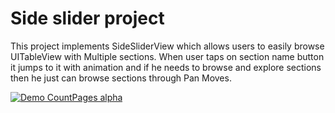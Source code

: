 # Side slider project

This project implements SideSliderView which allows users to easily browse UITableView with Multiple sections. When user taps on section name button it jumps to it with animation and if he needs to browse and explore sections then he just can browse sections through Pan Moves.

[![Demo CountPages alpha](https://gifs.com/gif/side-slider-ios-4QAR0J)](https://youtu.be/6UZP5Yxs0o0)

